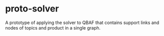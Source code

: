 # proto-solver
A prototype of applying the solver to QBAF that contains support links and nodes of topics and product in a single graph.
